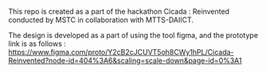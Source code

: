 
This repo is created as a part of the hackathon Cicada : Reinvented conducted by MSTC in collaboration with MTTS-DAIICT.

The design is developed as a part of using the tool figma, and the prototype link is as follows : https://www.figma.com/proto/Y2cB2cJCUVT5oh8CWy1hPL/Cicada-Reinvented?node-id=404%3A6&scaling=scale-down&page-id=0%3A1
